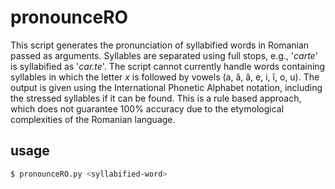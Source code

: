 # pronounceRO

This script generates the pronunciation of syllabified words in Romanian passed as arguments. Syllables are separated using full stops, e.g., '*carte*' is syllabified as '*car.te*'.
The script cannot currently handle words containing syllables in which the letter *x* is followed by vowels (a, ă, â, e, i, î, o, u).
The output is given using the International Phonetic Alphabet notation, including the stressed syllables if it can be found.
This is a rule based approach, which does not guarantee 100% accuracy due to the etymological complexities of the Romanian language.

## usage
```sh
$ pronounceRO.py <syllabified-word>
```

